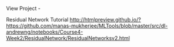 View Project -

Residual Network Tutorial
http://htmlpreview.github.io/?https://github.com/manas-mukherjee/MLTools/blob/master/src/dl-andrewng/notebooks/Course4-Week2/ResidualNetwork/ResidualNetworksv2.html

